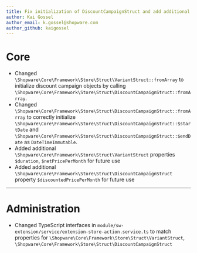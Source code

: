 ```yaml
---
title: Fix initialization of DiscountCampaignStruct and add additional properties 
author: Kai Gossel
author_email: k.gossel@shopware.com
author_github: kaigossel
---
```

# Core
* Changed `\Shopware\Core\Framework\Store\Struct\VariantStruct::fromArray` to initialize discount campaign objects by calling `\Shopware\Core\Framework\Store\Struct\DiscountCampaignStruct::fromArray`.
* Changed `\Shopware\Core\Framework\Store\Struct\DiscountCampaignStruct::fromArray` to correctly initialize `\Shopware\Core\Framework\Store\Struct\DiscountCampaignStruct::$startDate` and `\Shopware\Core\Framework\Store\Struct\DiscountCampaignStruct::$endDate` as `DateTimeImmutable`.
* Added additional `\Shopware\Core\Framework\Store\Struct\VariantStruct` properties `$duration`, `$netPricePerMonth` for future use
* Added additional `\Shopware\Core\Framework\Store\Struct\DiscountCampaignStruct` property `$discountedPricePerMonth` for future use
___
# Administration
* Changed TypeScript interfaces in `module/sw-extension/service/extension-store-action.service.ts` to match properties for `\Shopware\Core\Framework\Store\Struct\VariantStruct`, `\Shopware\Core\Framework\Store\Struct\DiscountCampaignStruct`
